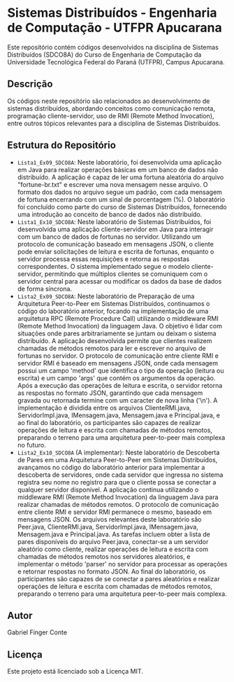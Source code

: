# Sistemas Distribuídos - Engenharia de Computação - UTFPR Apucarana

Este repositório contém códigos desenvolvidos na disciplina de Sistemas Distribuídos (SDCO8A) do Curso de Engenharia de Computação da Universidade Tecnológica Federal do Paraná (UTFPR), Campus Apucarana.

## Descrição

Os códigos neste repositório são relacionados ao desenvolvimento de sistemas distribuídos, abordando conceitos como comunicação remota, programação cliente-servidor, uso de RMI (Remote Method Invocation), entre outros tópicos relevantes para a disciplina de Sistemas Distribuídos.

## Estrutura do Repositório

- `Lista1_Ex09_SDCO8A`: Neste laboratório, foi desenvolvida uma aplicação em Java para realizar operações básicas em um banco de dados não distribuído. A aplicação é capaz de ler uma fortuna aleatória do arquivo "fortune-br.txt" e escrever uma nova mensagem nesse arquivo. O formato dos dados no arquivo segue um padrão, com cada mensagem de fortuna encerrando com um sinal de porcentagem (%). O laboratório foi concluído como parte do curso de Sistemas Distribuídos, fornecendo uma introdução ao conceito de banco de dados não distribuído.
- `Lista1_Ex10_SDCO8A`: Neste laboratório de Sistemas Distribuídos, foi desenvolvida uma aplicação cliente-servidor em Java para interagir com um banco de dados de fortunas no servidor. Utilizando um protocolo de comunicação baseado em mensagens JSON, o cliente pode enviar solicitações de leitura e escrita de fortunas, enquanto o servidor processa essas requisições e retorna as respostas correspondentes. O sistema implementado segue o modelo cliente-servidor, permitindo que múltiplos clientes se comuniquem com o servidor central para acessar ou modificar os dados da base de dados de forma síncrona.
- `Lista2_Ex09_SDCO8A`: Neste laboratório de Preparação de uma Arquitetura Peer-to-Peer em Sistemas Distribuídos, continuamos o código do laboratório anterior, focando na implementação de uma arquitetura RPC (Remote Procedure Call) utilizando o middleware RMI (Remote Method Invocation) da linguagem Java. O objetivo é lidar com situações onde pares arbitrariamente se juntam ou deixam o sistema distribuído. A aplicação desenvolvida permite que clientes realizem chamadas de métodos remotos para ler e escrever no arquivo de fortunas no servidor. O protocolo de comunicação entre cliente RMI e servidor RMI é baseado em mensagens JSON, onde cada mensagem possui um campo 'method' que identifica o tipo da operação (leitura ou escrita) e um campo 'args' que contém os argumentos da operação. Após a execução das operações de leitura e escrita, o servidor retorna as respostas no formato JSON, garantindo que cada mensagem gravada ou retornada termine com um caracter de nova linha ('\n'). A implementação é dividida entre os arquivos ClienteRMI.java, ServidorImpl.java, IMensagem.java, Mensagem.java e Principal.java, e ao final do laboratório, os participantes são capazes de realizar operações de leitura e escrita com chamadas de métodos remotos, preparando o terreno para uma arquitetura peer-to-peer mais complexa no futuro.
- `Lista2_Ex10_SDCO8A` (A implementar): Neste laboratório de Descoberta de Pares em uma Arquitetura Peer-to-Peer em Sistemas Distribuídos, avançamos no código do laboratório anterior para implementar a descoberta de servidores, onde cada servidor que ingressa no sistema registra seu nome no registro para que o cliente possa se conectar a qualquer servidor disponível. A aplicação continua utilizando o middleware RMI (Remote Method Invocation) da linguagem Java para realizar chamadas de métodos remotos. O protocolo de comunicação entre cliente RMI e servidor RMI permanece o mesmo, baseado em mensagens JSON. Os arquivos relevantes deste laboratório são Peer.java, ClienteRMI.java, ServidorImpl.java, IMensagem.java, Mensagem.java e Principal.java. As tarefas incluem obter a lista de pares disponíveis do arquivo Peer.java, conectar-se a um servidor aleatório como cliente, realizar operações de leitura e escrita com chamadas de métodos remotos nos servidores aleatórios, e implementar o método 'parser' no servidor para processar as operações e retornar respostas no formato JSON. Ao final do laboratório, os participantes são capazes de se conectar a pares aleatórios e realizar operações de leitura e escrita com chamadas de métodos remotos, preparando o terreno para uma arquitetura peer-to-peer mais complexa.
 
## Autor
Gabriel Finger Conte

## Licença

Este projeto está licenciado sob a Licença MIT.
